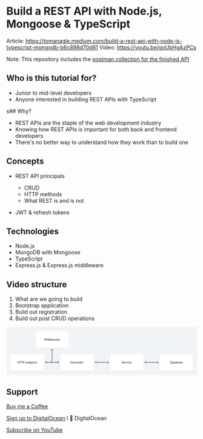 # Build a REST API with Node.js, Mongoose & TypeScript

Article: https://tomanagle.medium.com/build-a-rest-api-with-node-js-typescript-mongodb-b6c898d70d61
Video: https://youtu.be/goUbHgAzPCs

Note: This repository includes the [postman collection for the finished API](postman_collection.json)

## Who is this tutorial for?
* Junior to mid-level developers
* Anyone interested in building REST APIs with TypeScript

s## Why?
* REST APIs are the staple of the web development industry
* Knowing how REST APIs is important for both back and frontend developers
* There's no better way to understand how they work than to build one

## Concepts
* REST API principals
    * CRUD
    * HTTP methods
    * What REST is and is not

* JWT & refresh tokens

## Technologies
* Node.js
* MongoDB with Mongoose
* TypeScript
* Express.js & Express.js middleware

## Video structure
1. What are we going to build
2. Bootstrap application
4. Build out registration
5. Build out post CRUD operations

![](./diagram.png)

## Support
[Buy me a Coffee](https://www.buymeacoffee.com/tomn)

[Sign up to DigitalOcean](https://m.do.co/c/1b74cb8c56f4) I 💖 DigitalOcean

[Subscribe on YouTube](https://www.youtube.com/channel/UClEEzwG7Tl3-8eY11Qytsog)
